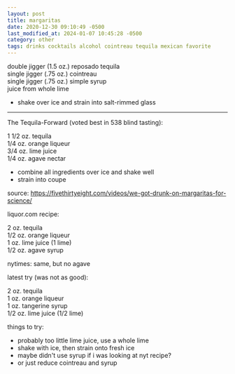 ```yaml
---
layout: post
title: margaritas
date: 2020-12-30 09:10:49 -0500
last_modified_at: 2024-01-07 10:45:28 -0500
category: other
tags: drinks cocktails alcohol cointreau tequila mexican favorite
---
```


double jigger (1.5 oz.) reposado tequila  
single jigger (.75 oz.) cointreau  
single jigger (.75 oz.) simple syrup  
juice from whole lime  
* shake over ice and strain into salt-rimmed glass

---
The Tequila-Forward (voted best in 538 blind tasting):

1 1/2 oz. tequila  
1/4 oz. orange liqueur  
3/4 oz. lime juice  
1/4 oz. agave nectar  
* combine all ingredients over ice and shake well
* strain into coupe

source: <https://fivethirtyeight.com/videos/we-got-drunk-on-margaritas-for-science/>

liquor.com recipe:

2 oz. tequila  
1/2 oz. orange liqueur  
1 oz. lime juice (1 lime)  
1/2 oz. agave syrup  

nytimes: same, but no agave

latest try (was not as good):

2 oz. tequila  
1 oz. orange liqueur  
1 oz. tangerine syrup  
1/2 oz. lime juice (1/2 lime)  

things to try:
* probably too little lime juice, use a whole lime
* shake with ice, then strain onto fresh ice
* maybe didn't use syrup if i was looking at nyt recipe?
* or just reduce cointreau and syrup
